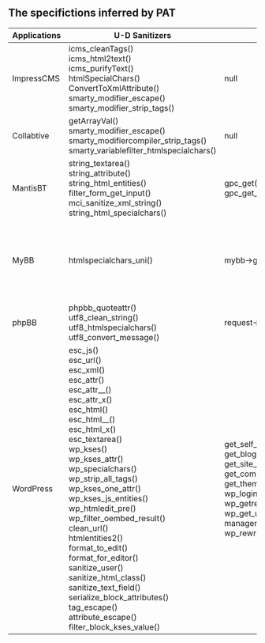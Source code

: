 ## The specifictions inferred by PAT

| Applications | U-D Sanitizers                                               | Inner Sources                                                | Inner Sinks                                                  |
| ------------ | ------------------------------------------------------------ | ------------------------------------------------------------ | ------------------------------------------------------------ |
| ImpressCMS   | icms\_cleanTags()<br/>icms\_html2text()<br/>icms\_purifyText()<br/>htmlSpecialChars()<br/>ConvertToXmlAttribute()<br/>smarty\_modifier\_escape()<br/>smarty\_modifier\_strip\_tags() | null                                                         | cmsTpl→assign()<br/>xoopsTpl→assign()                        |
| Collabtive   | getArrayVal()<br/>smarty\_modifier\_escape()<br/>smarty\_modifiercompiler\_strip\_tags()<br/>smarty\_variablefilter\_htmlspecialchars() | null                                                         | template→assign()<br/>themail→send\_mail()                    |
| MantisBT     | string\_textarea()<br/>string\_attribute()<br/>string\_html\_entities()<br/>filter\_form\_get\_input()<br/>mci\_sanitize\_xml\_string()<br/>string\_html\_specialchars() | gpc\_get()<br/>gpc\_get\_string()                               | print\_test\_result()<br/>check\_print\_info\_row()<br/>check\_print\_test\_row() |
| MyBB         | htmlspecialchars\_uni()                                       | mybb→get\_input()                                             | add\_breadcrumb()<br/>archive\_header()<br/>page→add\_breadcrumb\_item()<br/>table→construct\_cell()<br/>popup→add\_item()<br/>form\_container→output\_cell()<br/>admin\_redirect()<br/>page→output\_alert() |
| phpBB        | phpbb\_quoteattr()<br/>utf8\_clean\_string()<br/>utf8\_htmlspecialchars()<br/>utf8\_convert\_message() | request→variable()                                           | db\_error()<br/>template→assign\_vars()<br/>template→assign\_block\_vars() |
| WordPress    | esc\_js()<br/>esc\_url()<br/>esc\_xml()<br/>esc\_attr()<br/>esc\_attr\_\_()<br/>esc\_attr\_x()<br/>esc\_html()<br/>esc\_html\_\_()<br/>esc\_html\_x()<br/>esc\_textarea()<br/>wp\_kses()<br/>wp\_kses\_attr()<br/>wp\_specialchars()<br/>wp\_strip\_all\_tags()<br/>wp\_kses\_one\_attr()<br/>wp\_kses\_js\_entities()<br/>wp\_htmledit\_pre()<br/>wp\_filter\_oembed\_result()<br/>clean\_url()<br/>htmlentities2()<br/>format\_to\_edit()<br/>format\_for\_editor()<br/>sanitize\_user()<br/>sanitize\_html\_class()<br/>sanitize\_text\_field()<br/>serialize\_block\_attributes()<br/>tag\_escape()<br/>attribute\_escape()<br/>filter\_block\_kses\_value() | get\_self\_link()<br/>get\_bloginfo()<br/>get\_site\_icon\_url()<br/>get\_comments\_link()<br/>get\_theme\_feature\_list()<br/>wp\_login\_url()<br/>wp\_getreferer()<br/>wp\_get\_update\_php\_url()<br/>manager→get\_panel()<br/>wp\_rewrite→iis7\_url\_rewrite\_rules() | bail()<br/>wp\_die()<br/>link\_header()<br/>show\_message()<br/>wp\_send\_json\_error() |

